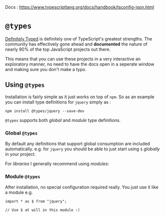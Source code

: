 Docs : https://www.typescriptlang.org/docs/handbook/tsconfig-json.html

# `@types`

[Definitely Typed](https://github.com/DefinitelyTyped/DefinitelyTyped) is definitely one of TypeScript's greatest strengths. The community has effectively gone ahead and **documented** the nature of nearly 90% of the top JavaScript projects out there.

This means that you can use these projects in a very interactive an exploratory manner, no need to have the docs open in a seperate window and making sure you don't make a typo.

## Using `@types`

Installation is fairly simple as it just works on top of `npm`. So as an example you can install type definitions for `jquery` simply as :

```
npm install @types/jquery --save-dev
```

`@types` supports both *global* and *module* type definitions.


### Global `@types`

By default any definitions that support global consumption are included automatically. e.g. for `jquery` you should be able to just start using `$` *globally* in your project.


For *libraries* I generally recommend using *modules*:

### Module `@types`

After installation, no special configuration required really. You just use it like a module e.g.

```
import * as $ from "jquery";

// Use $ at will in this module :)
```
